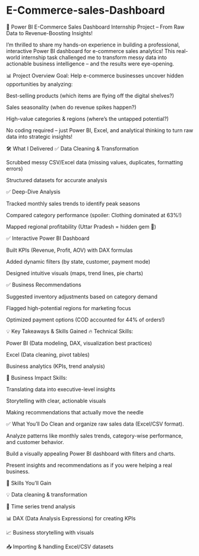 # E-Commerce-sales-Dashboard

🚀 Power BI E-Commerce Sales Dashboard Internship Project – From Raw Data to Revenue-Boosting Insights!

I’m thrilled to share my hands-on experience in building a professional, interactive Power BI dashboard for e-commerce sales analytics! This real-world internship task challenged me to transform messy data into actionable business intelligence – and the results were eye-opening.

📊 Project Overview
Goal: Help e-commerce businesses uncover hidden opportunities by analyzing:

Best-selling products (which items are flying off the digital shelves?)

Sales seasonality (when do revenue spikes happen?)

High-value categories & regions (where’s the untapped potential?)

No coding required – just Power BI, Excel, and analytical thinking to turn raw data into strategic insights!

🛠 What I Delivered
✅ Data Cleaning & Transformation

Scrubbed messy CSV/Excel data (missing values, duplicates, formatting errors)

Structured datasets for accurate analysis

✅ Deep-Dive Analysis

Tracked monthly sales trends to identify peak seasons

Compared category performance (spoiler: Clothing dominated at 63%!)

Mapped regional profitability (Uttar Pradesh = hidden gem 💎)

✅ Interactive Power BI Dashboard

Built KPIs (Revenue, Profit, AOV) with DAX formulas

Added dynamic filters (by state, customer, payment mode)

Designed intuitive visuals (maps, trend lines, pie charts)

✅ Business Recommendations

Suggested inventory adjustments based on category demand

Flagged high-potential regions for marketing focus

Optimized payment options (COD accounted for 44% of orders!)

💡 Key Takeaways & Skills Gained
🔥 Technical Skills:

Power BI (Data modeling, DAX, visualization best practices)

Excel (Data cleaning, pivot tables)

Business analytics (KPIs, trend analysis)

🚀 Business Impact Skills:

Translating data into executive-level insights

Storytelling with clear, actionable visuals

Making recommendations that actually move the needle

✅ What You’ll Do
Clean and organize raw sales data (Excel/CSV format).

Analyze patterns like monthly sales trends, category-wise performance, and customer behavior.

Build a visually appealing Power BI dashboard with filters and charts.

Present insights and recommendations as if you were helping a real business.

🎯 Skills You’ll Gain

💡 Data cleaning & transformation

📆 Time series trend analysis

📊 DAX (Data Analysis Expressions) for creating KPIs

📈 Business storytelling with visuals

📥 Importing & handling Excel/CSV datasets
